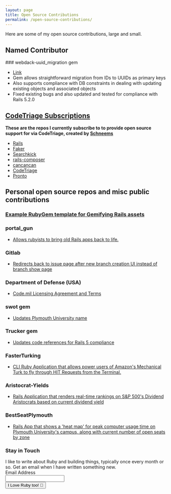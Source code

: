 ```yaml
---
layout: page
title: Open Source Contributions
permalink: /open-source-contributions/
---
```


Here are some of my open source contributions, large and small.

## Named Contributor

### webdack-uuid_migration gem

  * [Link](https://github.com/kreatio-sw/webdack-uuid_migration)
  * Gem allows straightforward migration from IDs to UUIDs as primary keys
  * Also supports compliance with DB constraints in dealing with updating existing objects and associated objects
  * Fixed existing bugs and also updated and tested for compliance with Rails 5.2.0


## [CodeTriage Subscriptions](https://www.codetriage.com)
  __These are the repos I currently subscribe to to provide open source support for via CodeTriage, created by [Schneems](https://github.com/schneems)__
  * [Rails](https://www.codetriage.com/rails/rails)
  * [Faker](https://www.codetriage.com/stympy/faker)
  * [Searchkick](https://www.codetriage.com/ankane/searchkick)
  * [rails-composer](https://www.codetriage.com/railsapps/rails-composer)
  * [cancancan](https://www.codetriage.com/cancancommunity/cancancan)
  * [CodeTriage](https://www.codetriage.com/codetriage/codetriage)
  * [Pronto](https://www.codetriage.com/prontolabs/pronto)

## Personal open source repos and misc public contributions

### [Example RubyGem template for Gemifying Rails assets](https://github.com/Schwad/assets_in_a_gem-rails)

### portal_gun

  * [Allows rubyists to bring old Rails apps back to life.](https://github.com/schwad/portal_gun)

### Gitlab

  * [Redirects back to issue page after new branch creation UI instead of branch show page](https://github.com/gitlabhq/gitlabhq/pull/10420)

### Department of Defense (USA)

  * [Code.mil Licensing Agreement and Terms](https://github.com/deptofdefense/code.mil/pull/18)

### swot gem

  * [Updates Plymouth University name](https://github.com/leereilly/swot/pull/1316)

### Trucker gem

  * [Updates code references for Rails 5 compliance](https://github.com/mokolabs/trucker/pull/5)

### FasterTurking

  * [CLI Ruby Application that allows power users of Amazon's Mechanical Turk to fly through HIT Requests from the Terminal.](https://github.com/Schwad/Faster-Turking)

### Aristocrat-Yields

  * [Rails Application that renders real-time rankings on S&P 500's Dividend Aristocrats based on current dividend yield](https://github.com/Schwad/aristocrat-yields)

### BestSeatPlymouth

  * [Rails App that shows a 'heat map' for peak computer usage time on Plymouth University's campus, along with current number of open seats by zone](https://github.com/Schwad/Best-Seat-Best-Time-Plymouth)

<form action="https://www.getdrip.com/forms/275494850/submissions" method="post" data-drip-embedded-form="275494850">
  <h3 data-drip-attribute="headline">Stay in Touch</h3>
  <div data-drip-attribute="description">I like to write about Ruby and building things, typically once every month or so. Get an email when I have written something new.</div>
    <div>
        <label for="drip-email">Email Address</label><br />
        <input type="email" id="drip-email" name="fields[email]" value="" />
    </div>
  <div>
    <input type="submit" value="I Love Ruby too! 💎" data-drip-attribute="sign-up-button" />
  </div>
</form>
